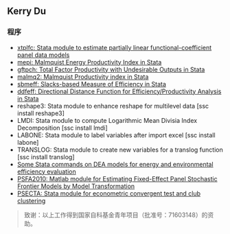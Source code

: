 ## Kerry Du


### 程序

* [xtplfc: Stata  module to estimate partially linear functional-coefficient panel data models](https://github.com/kerrydu/xtplfc_Stata)
* [mepi: Malmquist Energy Productivity Index in Stata](https://github.com/kerrydu/mepi)
* [gftpch: Total Factor Productivity with Undesirable Outputs in Stata](https://github.com/kerrydu/gtfpch)
* [malmq2: Malmquist Productivity index in Stata](https://github.com/kerrydu/malmq2)
* [sbmeff: Slacks-based Measure of Efficiency in Stata](https://github.com/kerrydu/sbmeff)
* [ddfeff: Directional Distance Function for Efficiency/Productivity Analysis in Stata](https://github.com/kerrydu/ddfeff)
* reshape3: Stata  module to enhance reshape for multilevel data [ssc install reshape3]
*  LMDI: Stata module to compute Logarithmic Mean Divisia Index Decomposition [ssc install lmdi]
* LABONE: Stata module to label variables after import excel [ssc install labone]
* TRANSLOG: Stata module to create new variables for a translog function [ssc install translog]
* [Some Stata commands on DEA models for energy and environmental efficiency evaluation](https://gitee.com/kerrydu/STATA-DEA/tree/master)
* [PSFA2010: Matlab module for Estimating Fixed-Effect Panel Stochastic Frontier Models by Model Transformation](http://homepage.ntu.edu.tw/~wangh/Matlab_W&H_JoE(2010).zip)
* [PSECTA: Stata module for econometric convergent test and club clustering](https://sites.google.com/site/kerrydu2016/home/stata-files)



> 致谢：以上工作得到国家自科基金青年项目（批准号：71603148）的资助。

